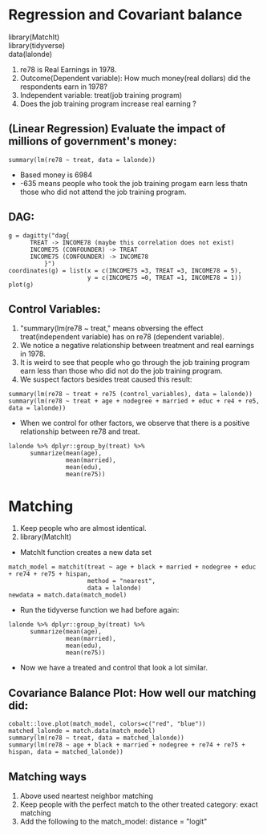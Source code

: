 # Regression and Covariant balance

library(MatchIt) \
library(tidyverse) \
data(lalonde)

1. re78 is Real Earnings in 1978.
2. Outcome(Dependent variable): How much money(real dollars) did the respondents earn in 1978? 
3. Independent variable: treat(job training program)
4. Does the job training program increase real earning ?

## (Linear Regression) Evaluate the impact of millions of government's money:
```
summary(lm(re78 ~ treat, data = lalonde))
```
+ Based money is 6984
+ -635 means people who took the job training progam earn less thatn those who did not attend the job training program. 

## DAG:
```
g = dagitty("dag{
      TREAT -> INCOME78 (maybe this correlation does not exist)
      INCOME75 (CONFOUNDER) -> TREAT
      INCOME75 (CONFOUNDER) -> INCOME78
          }")
coordinates(g) = list(x = c(INCOME75 =3, TREAT =3, INCOME78 = 5),
                      y = c(INCOME75 =0, TREAT =1, INCOME78 = 1))
plot(g)
```
## Control Variables: 
1. "summary(lm(re78 ~ treat," means obversing the effect treat(independent variable) has on re78 (dependent variable). 
2. We notice a negative relationship between treatment and real earnings in 1978.
3. It is weird to see that people who go through the job training program earn less than those who did not do the job training program. 
4. We suspect factors besides treat caused this result:
```
summary(lm(re78 ~ treat + re75 (control_variables), data = lalonde))
summary(lm(re78 ~ treat + age + nodegree + married + educ + re4 + re5, data = lalonde))
```
+ When we control for other factors, we observe that there is a positive relationship between re78 and treat. 

```
lalonde %>% dplyr::group_by(treat) %>%
      summarize(mean(age),
                mean(married),
                mean(edu),
                mean(re75))
```
# Matching 
1. Keep people who are almost identical. 
2. library(MatchIt)

+ MatchIt function creates a new data set
```
match_model = matchit(treat ~ age + black + married + nodegree + educ + re74 + re75 + hispan,
                      method = "nearest",
                      data = lalonde)
newdata = match.data(match_model)
```
+ Run the tidyverse function we had before again: 
```
lalonde %>% dplyr::group_by(treat) %>%
      summarize(mean(age),
                mean(married),
                mean(edu),
                mean(re75))
```
+ Now we have a treated and control that look a lot similar. 

## Covariance Balance Plot: How well our matching did: 
```
cobalt::love.plot(match_model, colors=c("red", "blue"))
matched_lalonde = match.data(match_model)
summary(lm(re78 ~ treat, data = matched_lalonde))
summary(lm(re78 ~ age + black + married + nodegree + re74 + re75 + hispan, data = matched_lalonde))
```

## Matching ways
1. Above used neartest neighbor matching
2. Keep people with the perfect match to the other treated category: exact matching 
3. Add the following to the match_model: distance = "logit"
